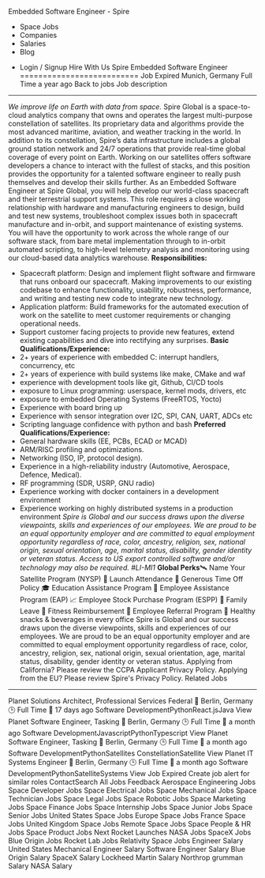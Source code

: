 Embedded Software Engineer - Spire
* Space Jobs
* Companies
* Salaries
* Blog
+ Login / Signup
Hire With Us
Spire
Embedded Software Engineer
==========================
Job Expired
Munich, Germany
Full Time
a year ago
Back to jobs
Job description
---------------
*We improve life on Earth with data from space.*
Spire Global is a space-to-cloud analytics company that owns and operates the largest multi-purpose constellation of satellites. Its proprietary data and algorithms provide the most advanced maritime, aviation, and weather tracking in the world. In addition to its constellation, Spire’s data infrastructure includes a global ground station network and 24/7 operations that provide real-time global coverage of every point on Earth.
Working on our satellites offers software developers a chance to interact with the fullest of stacks, and this position provides the opportunity for a talented software engineer to really push themselves and develop their skills further. As an Embedded Software Engineer at Spire Global, you will help develop our world-class spacecraft and their terrestrial support systems.
This role requires a close working relationship with hardware and manufacturing engineers to design, build and test new systems, troubleshoot complex issues both in spacecraft manufacture and in-orbit, and support maintenance of existing systems. You will have the opportunity to work across the whole range of our software stack, from bare metal implementation through to in-orbit automated scripting, to high-level telemetry analysis and monitoring using our cloud-based data analytics warehouse.
**Responsibilities:**
* Spacecraft platform: Design and implement flight software and firmware that runs onboard our spacecraft. Making improvements to our existing codebase to enhance functionality, usability, robustness, performance, and writing and testing new code to integrate new technology.
* Application platform: Build frameworks for the automated execution of work on the satellite to meet customer requirements or changing operational needs.
* Support customer facing projects to provide new features, extend existing capabilities and dive into rectifying any surprises.
**Basic Qualifications/Experience:**
* 2+ years of experience with embedded C: interrupt handlers, concurrency, etc
* 2+ years of experience with build systems like make, CMake and waf
* experience with development tools like git, Github, CI/CD tools
* exposure to Linux programming: userspace, kernel mods, drivers, etc
* exposure to embedded Operating Systems (FreeRTOS, Yocto)
* Experience with board bring up
* Experience with sensor integration over I2C, SPI, CAN, UART, ADCs etc
* Scripting language confidence with python and bash
**Preferred Qualifications/Experience:**
* General hardware skills (EE, PCBs, ECAD or MCAD)
* ARM/RISC profiling and optimizations.
* Networking (ISO, IP, protocol design).
* Experience in a high-reliability industry (Automotive, Aerospace, Defence, Medical).
* RF programming (SDR, USRP, GNU radio)
* Experience working with docker containers in a development environment
* Experience working on highly distributed systems in a production environment
*Spire is Global and our success draws upon the diverse viewpoints, skills and experiences of our employees. We are proud to be an equal opportunity employer and are committed to equal employment opportunity regardless of race, color, ancestry, religion, sex, national origin, sexual orientation, age, marital status, disability, gender identity or veteran status.
Access to US export controlled software and/or technology may also be required.* *#LI-MI1*
**Global Perks**🛰️ Name Your Satellite Program (NYSP)
🚀 Launch Attendance
🌴 Generous Time Off Policy
🎓 Education Assistance Program
🥰 Employee Assistance Program (EAP)
📈 Employee Stock Purchase Program (ESPP)
👣 Family Leave
💪 Fitness Reimbursement
🧡 Employee Referral Program
🍉 Healthy snacks & beverages in every office
Spire is Global and our success draws upon the diverse viewpoints, skills and experiences of our employees. We are proud to be an equal opportunity employer and are committed to equal employment opportunity regardless of race, color, ancestry, religion, sex, national origin, sexual orientation, age, marital status, disability, gender identity or veteran status.
Applying from California? Please review the CCPA Applicant Privacy Policy.
Applying from the EU? Please review Spire's Privacy Policy.
Related Jobs
------------
Planet
Solutions Architect, Professional Services Federal
📍 Berlin, Germany
🕒 Full Time
📌 17 days ago
Software DevelopmentPythonReact.jsJava
View
Planet
Software Engineer, Tasking
📍 Berlin, Germany
🕒 Full Time
📌 a month ago
Software DevelopmentJavascriptPythonTypescript
View
Planet
Software Engineer, Tasking
📍 Berlin, Germany
🕒 Full Time
📌 a month ago
Software DevelopmentPythonSatellites ConstellationSatellite
View
Planet
IT Systems Engineer
📍 Berlin, Germany
🕒 Full Time
📌 a month ago
Software DevelopmentPythonSatelliteSystems
View
Job Expired
Create job alert for similar roles
ContactSearch All Jobs
Feedback
Aerospace Engineering Jobs Space Developer Jobs Space Electrical Jobs Space Mechanical Jobs Space Technician Jobs Space Legal Jobs Space Robotic Jobs Space Marketing Jobs Space Finance Jobs
Space Internship Jobs Space Junior Jobs Space Senior Jobs United States Space Jobs Europe Space Jobs France Space Jobs United Kingdom Space Jobs Remote Space Jobs Space People & HR Jobs Space Product Jobs
Next Rocket Launches NASA Jobs SpaceX Jobs Blue Origin Jobs Rocket Lab Jobs Relativity Space Jobs Engineer Salary United States Mechanical Engineer Salary Software Engineer Salary Blue Origin Salary SpaceX Salary Lockheed Martin Salary Northrop grumman Salary NASA Salary